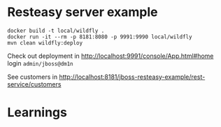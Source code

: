 # Resteasy server example
	
	docker build -t local/wildfly .
	docker run -it --rm -p 8181:8080 -p 9991:9990 local/wildfly
	mvn clean wildfly:deploy

Check out deployment in  <http://localhost:9991/console/App.html#home> login `admin/jboss@dm1n`

See customers in <http://localhost:8181/jboss-resteasy-example/rest-service/customers>
	
# Learnings

### 